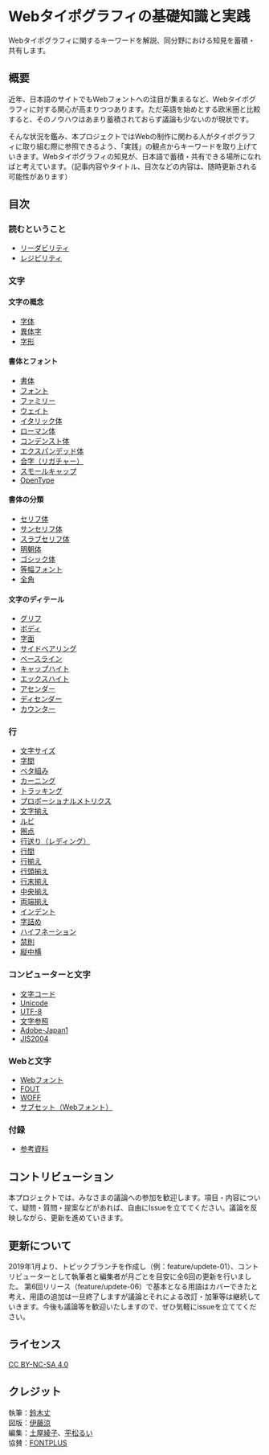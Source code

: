 # Webタイポグラフィの基礎知識と実践

Webタイポグラフィに関するキーワードを解説、同分野における知見を蓄積・共有します。  

## 概要

近年、日本語のサイトでもWebフォントへの注目が集まるなど、Webタイポグラフィに対する関心が高まりつつあります。ただ英語を始めとする欧米圏と比較すると、そのノウハウはあまり蓄積されておらず議論も少ないのが現状です。

そんな状況を鑑み、本プロジェクトではWebの制作に関わる人がタイポグラフィに取り組む際に参照できるよう、「実践」の観点からキーワードを取り上げていきます。Webタイポグラフィの知見が、日本語で蓄積・共有できる場所になればと考えています。（記事内容やタイトル、目次などの内容は、随時更新される可能性があります）

## 目次

### 読むということ

- [リーダビリティ](./terms/readability.md)
- [レジビリティ](./terms/legibility.md)

### 文字

#### 文字の概念

- [字体](./terms/jitai.md)
- [異体字](./terms/itaiji.md)
- [字形](./terms/jikei.md)

#### 書体とフォント

- [書体](./terms/typeface.md)
- [フォント](./terms/font.md)
- [ファミリー](./terms/family.md)
- [ウェイト](./terms/weight.md)
- [イタリック体](./terms/italic.md)
- [ローマン体](./terms/roman.md)
- [コンデンスト体](./terms/condensed.md)
- [エクスパンデッド体](./terms/extended.md)
- [合字（リガチャー）](./ligature.md)
- [スモールキャップ](./terms/small-caps.md)
- [OpenType](./terms/opentype.md)

#### 書体の分類

- [セリフ体](./terms/serif.md)
- [サンセリフ体](./terms/sans-serif.md)
- [スラブセリフ体](./terms/slab-serif.md)
- [明朝体](./terms/mincho.md)
- [ゴシック体](./terms/gothic.md)
- [等幅フォント](./terms/monospaced-font.md)
- [全角](./terms/fullwidth.md)

#### 文字のディテール

- [グリフ](./terms/glyph.md)
- [ボディ](./terms/body.md)
- [字面](./terms/face.md)
- [サイドベアリング](./terms/side-bearing.md)
- [ベースライン](./terms/baseline.md)
- [キャップハイト](./terms/cap-height.md)
- [エックスハイト](./terms/x-height.md)
- [アセンダー](./terms/ascender.md)
- [ディセンダー](./terms/descender.md)
- [カウンター](./terms/counter.md)

### 行

- [文字サイズ](./terms/font-size.md)
- [字間](./terms/letter-space.md)
- [ベタ組み](./terms/betagumi.md)
- [カーニング](./terms/kerning.md)
- [トラッキング](./terms/tracking.md)
- [プロポーショナルメトリクス](./terms/proportional-metrics.md)
- [文字揃え](./terms/vertical-alignment.md)
- [ルビ](./terms/ruby.md)
- [圏点](./terms/emphasis-dots.md)
- [行送り（レディング）](./terms/leading.md)
- [行間](./terms/line-space.md)
- [行揃え](./terms/text-alignment.md)
- [行頭揃え](./terms/flush-left.md)
- [行末揃え](./terms/flush-right.md)
- [中央揃え](./terms/centered.md)
- [両端揃え](./terms/justified.md)
- [インデント](./terms/indent.md)
- [字詰め](./terms/jidume.md)
- [ハイフネーション](./terms/hyphenation.md)
- [禁則](./terms/line-breaking-rules.md)
- [縦中横](./terms/horizontal-in-vertical.md)

### コンピューターと文字

- [文字コード](./terms/character-encoding.md)
- [Unicode](./terms/unicode.md)
- [UTF-8](./terms/utf-8.md)
- [文字参照](./terms/character-reference.md)
- [Adobe-Japan1](./terms/adobe-japan1.md)
- [JIS2004](./terms/jis2004.md)

### Webと文字

- [Webフォント](./terms/web-font.md)
- [FOUT](./terms/fout.md)
- [WOFF](./terms/woff.md)
- [サブセット（Webフォント）](./terms/font-subsetting.md)

### 付録

- [参考資料](references.md)

## コントリビューション
本プロジェクトでは、みなさまの議論への参加を歓迎します。項目・内容について、疑問・質問・提案などがあれば、自由にIssueを立ててください。議論を反映しながら、更新を進めていきます。

## 更新について
2019年1月より、トピックブランチを作成し（例：feature/updete-01）、コントリビューターとして執筆者と編集者が月ごとを目安に全6回の更新を行いました。
第6回リリース（feature/updete-06）で基本となる用語はカバーできたと考え、用語の追加は一旦終了しますが議論とそれによる改訂・加筆等は継続していきます。今後も議論等を歓迎いたしますので、ぜひ気軽にissueを立ててください。

## ライセンス
[CC BY-NC-SA 4.0](https://creativecommons.org/licenses/by-nc-sa/4.0/)

## クレジット
執筆：[鈴木丈](https://github.com/terkel)  
図版：[伊藤涼](https://github.com/itosuzu)  
編集：[土屋綾子](https://github.com/tsuchir)、[平松るい](https://github.com/hrmtrui)  
協賛：[FONTPLUS](https://webfont.fontplus.jp)  
